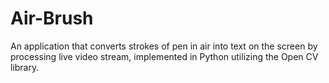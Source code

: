 # Air-Brush
An application that converts strokes of pen in air into text on the screen by processing live video stream, implemented in Python utilizing the Open CV library.
